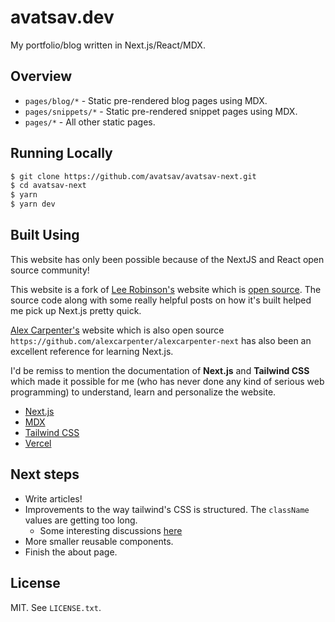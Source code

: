 # avatsav.dev

My portfolio/blog written in Next.js/React/MDX.

## Overview

- `pages/blog/*` - Static pre-rendered blog pages using MDX.
- `pages/snippets/*` - Static pre-rendered snippet pages using MDX.
- `pages/*` - All other static pages.

## Running Locally

```bash
$ git clone https://github.com/avatsav/avatsav-next.git
$ cd avatsav-next
$ yarn
$ yarn dev
```

## Built Using

This website has only been possible because of the NextJS and React open source community!

This website is a fork of [Lee Robinson's](https://leerob.io/) website which
is [open source](https://github.com/leerob/leerob.io). The source code along with some really helpful posts on how it's
built helped me pick up Next.js pretty quick.

[Alex Carpenter's](https://alexcarpenter.me/) website which is also open
source `https://github.com/alexcarpenter/alexcarpenter-next` has also been an excellent reference for learning Next.js.

I'd be remiss to mention the documentation of **Next.js** and **Tailwind CSS** which made it possible for me
(who has never done any kind of serious web programming) to understand, learn and personalize the website.

- [Next.js](https://nextjs.org/)
- [MDX](https://github.com/mdx-js/mdx)
- [Tailwind CSS](https://tailwindcss.com/)
- [Vercel](https://vercel.com/)

## Next steps

- Write articles!
- Improvements to the way tailwind's CSS is structured. The `className` values are getting too long.
    - Some interesting discussions [here](https://twitter.com/aweary/status/1345793893883928578)
- More smaller reusable components.
- Finish the about page.

## License

MIT. See `LICENSE.txt`.
